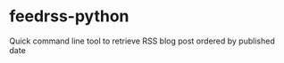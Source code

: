feedrss-python
==============

Quick command line tool to retrieve RSS blog post ordered by published date
